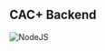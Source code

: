 ## CAC+ Backend

![NodeJS](https://img.shields.io/badge/node.js-6DA55F?style=for-the-badge&logo=node.js&logoColor=white)
